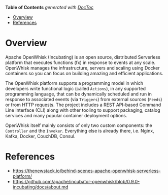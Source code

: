 <!-- START doctoc generated TOC please keep comment here to allow auto update -->
<!-- DON'T EDIT THIS SECTION, INSTEAD RE-RUN doctoc TO UPDATE -->
**Table of Contents**  *generated with [DocToc](https://github.com/thlorenz/doctoc)*

- [Overview](#overview)
- [References](#references)

<!-- END doctoc generated TOC please keep comment here to allow auto update -->

# Overview

Apache OpenWhisk (Incubating) is an open source, distributed Serverless platform that executes functions
(fx) in response to events at any scale. OpenWhisk manages the infrastructure, servers and scaling using
Docker containers so you can focus on building amazing and efficient applications.

The OpenWhisk platform supports a programming model in which developers write functional logic (called
`Actions`), in any supported programming language, that can be dynamically scheduled and run in response
to associated events (via `Triggers`) from external sources (`Feeds`) or from HTTP requests. The project
includes a REST API-based Command Line Interface (CLI) along with other tooling to support packaging,
catalog services and many popular container deployment options.

OpenWhisk itself mainly consists of only two custom components: the `Controller` and the `Invoker`.
Everything else is already there, i.e. Nginx, Kafka, Docker, CouchDB, Consul.

# References

- https://thenewstack.io/behind-scenes-apache-openwhisk-serverless-platform/
- https://github.com/apache/incubator-openwhisk/blob/0.9.0-incubating/docs/about.md
